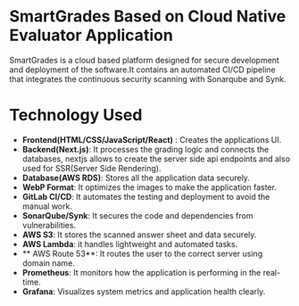 # SmartGrades Based on Cloud Native Evaluator Application

SmartGrades is a cloud based platform designed for secure development and deployment of the software.It contains an automated CI/CD pipeline that integrates the continuous security scanning with Sonarqube and Synk.

# Technology Used
* **Frontend(HTML/CSS/JavaScript/React)** : Creates the applications UI.
* **Backend(Next.js)**: It processes the grading logic and connects the databases, nextjs allows to create the server side api endpoints and also used for SSR(Server Side Rendering).
* **Database(AWS RDS)**: Stores all the application data securely.
* **WebP Format**: It optimizes the images to make the application faster.
* **GitLab CI/CD**: It automates the testing and deployment to avoid the manual work.
* **SonarQube/Synk**: It secures the code and dependencies from vulnerabilities.
* **AWS S3**: It stores the scanned answer sheet and data securely.
* **AWS Lambda**: it handles lightweight and automated tasks.
* ** AWS Route 53**: It routes the user to the correct server using domain name.
* **Prometheus**: It monitors how the application is performing in the real-time.
* **Grafana**: Visualizes system metrics and application health clearly.
